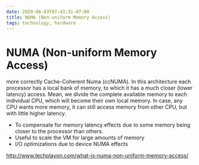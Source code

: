 ```yaml
---
date: 2020-06-03T07:43:31-07:00
title: NUMA (Non-uniform Memory Access)
tags: technology, hardware
---
```


# NUMA (Non-uniform Memory Access)

more correctly Cache-Coherent Numa (ccNUMA). In this architecture each processor has a local bank of memory, to which it has a much closer (lower latency) access. Mean, we divide the complete available memory to each individual CPU, which will become their own local memory. In case, any CPU wants more memory, it can still access memory from other CPU, but with little higher latency.

* To compensate for memory latency effects due to some memory being closer to the processor than others.
* Useful to scale the VM for large amounts of memory
* I/O optimizations due to device NUMA effects

http://www.techplayon.com/what-is-numa-non-uniform-memory-access/
